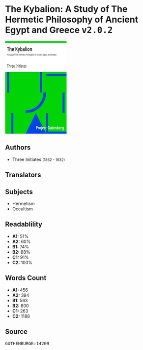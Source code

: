 # The Kybalion: A Study of The Hermetic Philosophy of Ancient Egypt and Greece <kbd>v2.0.2</kbd>

![](./cover.medium.jpg "")

## Authors


 - Three Initiates <small>(1862 - 1932)</small>

## Translators



## Subjects


 - Hermetism
 - Occultism

## Readablility


 - **A1:** 51%
 - **A2:** 60%
 - **B1:** 74%
 - **B2:** 88%
 - **C1:** 91%
 - **C2:** 100%

## Words Count


 - **A1:** 456
 - **A2:** 394
 - **B1:** 563
 - **B2:** 800
 - **C1:** 263
 - **C2:** 1188

## Source


<kbd>GUTHENBURGE:14209</kbd>
